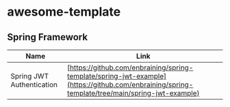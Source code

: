 # awesome-template

## Spring Framework

|Name|Link|
|---|---|
|Spring JWT Authentication|[https://github.com/enbraining/spring-template/spring-jwt-example](https://github.com/enbraining/spring-template/tree/main/spring-jwt-example)|
